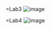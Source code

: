 =Lab3
![image](https://user-images.githubusercontent.com/79859588/206947322-cb299be5-020c-4f0e-a2d6-be34a7f8f746.png)



=Lab4
![image](https://user-images.githubusercontent.com/79859588/208032675-9823e233-6083-4938-b158-117ac95d405c.png)

